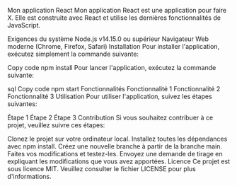 Mon application React
Mon application React est une application pour faire X. Elle est construite avec React et utilise les dernières fonctionnalités de JavaScript.

Exigences du système
Node.js v14.15.0 ou supérieur
Navigateur Web moderne (Chrome, Firefox, Safari)
Installation
Pour installer l'application, exécutez simplement la commande suivante:

Copy code
npm install
Pour lancer l'application, exécutez la commande suivante:

sql
Copy code
npm start
Fonctionnalités
Fonctionnalité 1
Fonctionnalité 2
Fonctionnalité 3
Utilisation
Pour utiliser l'application, suivez les étapes suivantes:

Étape 1
Étape 2
Étape 3
Contribution
Si vous souhaitez contribuer à ce projet, veuillez suivre ces étapes:

Clonez le projet sur votre ordinateur local.
Installez toutes les dépendances avec npm install.
Créez une nouvelle branche à partir de la branche main.
Faites vos modifications et testez-les.
Envoyez une demande de tirage en expliquant les modifications que vous avez apportées.
Licence
Ce projet est sous licence MIT. Veuillez consulter le fichier LICENSE pour plus d'informations.